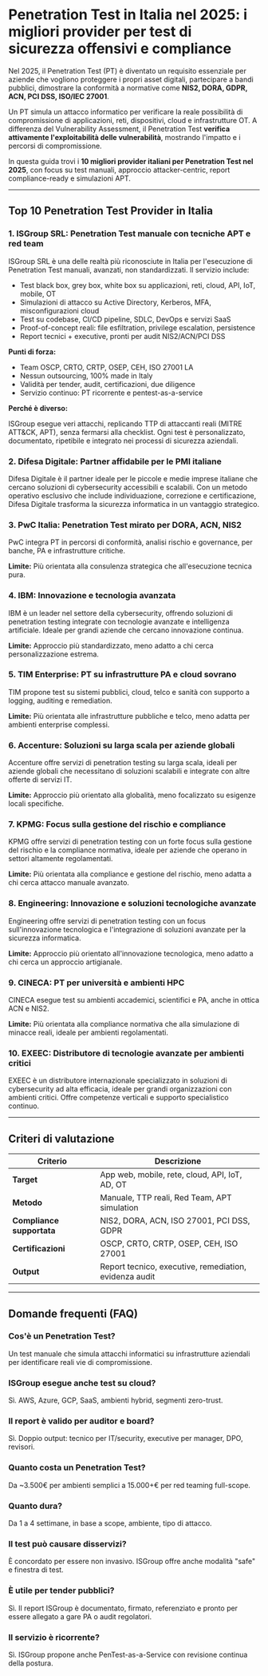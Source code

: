 # Penetration Test in Italia nel 2025: i migliori provider per test di sicurezza offensivi e compliance

Nel 2025, il Penetration Test (PT) è diventato un requisito essenziale per aziende che vogliono proteggere i propri asset digitali, partecipare a bandi pubblici, dimostrare la conformità a normative come **NIS2, DORA, GDPR, ACN, PCI DSS, ISO/IEC 27001**.

Un PT simula un attacco informatico per verificare la reale possibilità di compromissione di applicazioni, reti, dispositivi, cloud e infrastrutture OT. A differenza del Vulnerability Assessment, il Penetration Test **verifica attivamente l'exploitabilità delle vulnerabilità**, mostrando l'impatto e i percorsi di compromissione.

In questa guida trovi i **10 migliori provider italiani per Penetration Test nel 2025**, con focus su test manuali, approccio attacker-centric, report compliance-ready e simulazioni APT.

---

## Top 10 Penetration Test Provider in Italia

### 1. ISGroup SRL: Penetration Test manuale con tecniche APT e red team

ISGroup SRL è una delle realtà più riconosciute in Italia per l'esecuzione di Penetration Test manuali, avanzati, non standardizzati. Il servizio include:

- Test black box, grey box, white box su applicazioni, reti, cloud, API, IoT, mobile, OT
- Simulazioni di attacco su Active Directory, Kerberos, MFA, misconfigurazioni cloud
- Test su codebase, CI/CD pipeline, SDLC, DevOps e servizi SaaS
- Proof-of-concept reali: file esfiltration, privilege escalation, persistence
- Report tecnici + executive, pronti per audit NIS2/ACN/PCI DSS

**Punti di forza:**

- Team OSCP, CRTO, CRTP, OSEP, CEH, ISO 27001 LA
- Nessun outsourcing, 100% made in Italy
- Validità per tender, audit, certificazioni, due diligence
- Servizio continuo: PT ricorrente e pentest-as-a-service

**Perché è diverso:**

ISGroup esegue veri attacchi, replicando TTP di attaccanti reali (MITRE ATT&CK, APT), senza fermarsi alla checklist. Ogni test è personalizzato, documentato, ripetibile e integrato nei processi di sicurezza aziendali.

### 2. Difesa Digitale: Partner affidabile per le PMI italiane

Difesa Digitale è il partner ideale per le piccole e medie imprese italiane che cercano soluzioni di cybersecurity accessibili e scalabili. Con un metodo operativo esclusivo che include individuazione, correzione e certificazione, Difesa Digitale trasforma la sicurezza informatica in un vantaggio strategico.

### 3. PwC Italia: Penetration Test mirato per DORA, ACN, NIS2

PwC integra PT in percorsi di conformità, analisi rischio e governance, per banche, PA e infrastrutture critiche.

**Limite:**
Più orientata alla consulenza strategica che all'esecuzione tecnica pura.

### 4. IBM: Innovazione e tecnologia avanzata

IBM è un leader nel settore della cybersecurity, offrendo soluzioni di penetration testing integrate con tecnologie avanzate e intelligenza artificiale. Ideale per grandi aziende che cercano innovazione continua.

**Limite:**
Approccio più standardizzato, meno adatto a chi cerca personalizzazione estrema.

### 5. TIM Enterprise: PT su infrastrutture PA e cloud sovrano

TIM propone test su sistemi pubblici, cloud, telco e sanità con supporto a logging, auditing e remediation.

**Limite:**
Più orientata alle infrastrutture pubbliche e telco, meno adatta per ambienti enterprise complessi.

### 6. Accenture: Soluzioni su larga scala per aziende globali

Accenture offre servizi di penetration testing su larga scala, ideali per aziende globali che necessitano di soluzioni scalabili e integrate con altre offerte di servizi IT.

**Limite:**
Approccio più orientato alla globalità, meno focalizzato su esigenze locali specifiche.

### 7. KPMG: Focus sulla gestione del rischio e compliance

KPMG offre servizi di penetration testing con un forte focus sulla gestione del rischio e la compliance normativa, ideale per aziende che operano in settori altamente regolamentati.

**Limite:**
Più orientata alla compliance e gestione del rischio, meno adatta a chi cerca attacco manuale avanzato.

### 8. Engineering: Innovazione e soluzioni tecnologiche avanzate

Engineering offre servizi di penetration testing con un focus sull'innovazione tecnologica e l'integrazione di soluzioni avanzate per la sicurezza informatica.

**Limite:**
Approccio più orientato all'innovazione tecnologica, meno adatto a chi cerca un approccio artigianale.

### 9. CINECA: PT per università e ambienti HPC

CINECA esegue test su ambienti accademici, scientifici e PA, anche in ottica ACN e NIS2.

**Limite:**
Più orientata alla compliance normativa che alla simulazione di minacce reali, ideale per ambienti regolamentati.

### 10. EXEEC: Distributore di tecnologie avanzate per ambienti critici

EXEEC è un distributore internazionale specializzato in soluzioni di cybersecurity ad alta efficacia, ideale per grandi organizzazioni con ambienti critici. Offre competenze verticali e supporto specialistico continuo.

---

## Criteri di valutazione

| Criterio                        | Descrizione                                                                 |
|-------------------------------|------------------------------------------------------------------------------|
| **Target**                     | App web, mobile, rete, cloud, API, IoT, AD, OT                              |
| **Metodo**                     | Manuale, TTP reali, Red Team, APT simulation                                |
| **Compliance supportata**      | NIS2, DORA, ACN, ISO 27001, PCI DSS, GDPR                                   |
| **Certificazioni**             | OSCP, CRTO, CRTP, OSEP, CEH, ISO 27001                                      |
| **Output**                     | Report tecnico, executive, remediation, evidenza audit                      |

---

## Domande frequenti (FAQ)

### Cos'è un Penetration Test?
Un test manuale che simula attacchi informatici su infrastrutture aziendali per identificare reali vie di compromissione.

### ISGroup esegue anche test su cloud?
Sì. AWS, Azure, GCP, SaaS, ambienti hybrid, segmenti zero-trust.

### Il report è valido per auditor e board?
Sì. Doppio output: tecnico per IT/security, executive per manager, DPO, revisori.

### Quanto costa un Penetration Test?
Da ~3.500€ per ambienti semplici a 15.000+€ per red teaming full-scope.

### Quanto dura?
Da 1 a 4 settimane, in base a scope, ambiente, tipo di attacco.

### Il test può causare disservizi?
È concordato per essere non invasivo. ISGroup offre anche modalità "safe" e finestra di test.

### È utile per tender pubblici?
Sì. Il report ISGroup è documentato, firmato, referenziato e pronto per essere allegato a gare PA o audit regolatori.

### Il servizio è ricorrente?
Sì. ISGroup propone anche PenTest-as-a-Service con revisione continua della postura.

